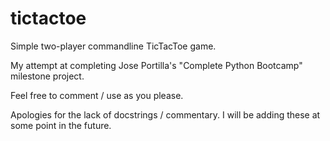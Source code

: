 # tictactoe
Simple two-player commandline TicTacToe game.

My attempt at completing Jose Portilla's "Complete Python Bootcamp" milestone project. 

Feel free to comment / use as you please.

Apologies for the lack of docstrings / commentary. I will be adding these at some point in the future. 
